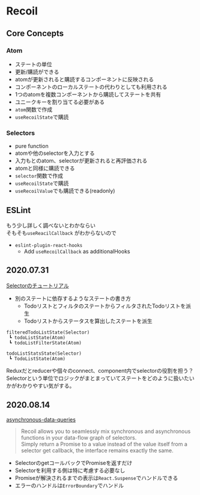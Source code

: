 # Recoil

## Core Concepts

### Atom

-  ステートの単位
-  更新/購読ができる
-  atomが更新されると購読するコンポーネントに反映される
-  コンポーネントのローカルステートの代わりとしても利用される
-  1つのatomを複数コンポーネントから購読してステートを共有
-  ユニークキーを割り当てる必要がある
-  `atom`関数で作成
-  `useRecoilState`で購読


### Selectors

- pure function
- atomや他のselectorを入力とする
- 入力もとのatom、selectorが更新されると再評価される
- atomと同様に購読できる
- `selector`関数で作成
- `useRecoilState`で購読
- `useRecoilValue`でも購読できる(readonly)

## ESLint

もう少し詳しく調べないとわかならい  
そもそも`useReacilCallback` がわからないので

- `eslint-plugin-react-hooks `
  - Add `useRecoilCallback` as additionalHooks


## 2020.07.31

[Selectorのチュートリアル](https://recoiljs.org/docs/basic-tutorial/selectors)

- 別のステートに依存するようなステートの書き方
  - TodoリストとフィルタのステートからフィルタされたTodoリストを派生
  - Todoリストからステータスを算出したステートを派生

```
filteredTodoListState(Selector)
 ┗ todoListState(Atom)
 ┗ todoListFilterState(Atom)

todoListStatsState(Selector)
 ┗ TodoListState(Atom)
```

Reduxだとreducerや個々のconnect、component内でselectorの役割を担う？  
Selectorという単位でロジックがまとまっていてステートをどのように扱いたいかがわかりやすい気がする。


## 2020.08.14

[asynchronous-data-queries](https://recoiljs.org/docs/guides/asynchronous-data-queries)

>Recoil allows you to seamlessly mix synchronous and asynchronous functions in your data-flow graph of selectors.  
>Simply return a Promise to a value instead of the value itself from a selector get callback, the interface remains exactly the same.

- SelectorのgetコールバックでPromiseを返すだけ
- Selectorを利用する側は特に考慮する必要なし
- Promiseが解決されるまでの表示は`React.Suspense`でハンドルできる
- エラーのハンドルは`ErrorBoundary`でハンドル

